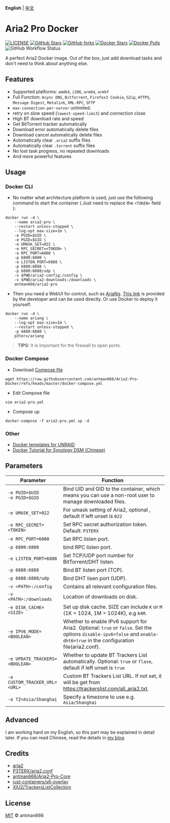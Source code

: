 **English** | [中文](https://p3terx.com/archives/docker-aria2-pro.html)

# Aria2 Pro Docker

[![LICENSE](https://img.shields.io/github/license/antman666/Aria2-Pro-Docker?style=flat-square&label=LICENSE)](https://github.com/antman666/Aria2-Pro-Docker/blob/master/LICENSE)
[![GitHub Stars](https://img.shields.io/github/stars/P3TERX/Aria2-Pro-Docker.svg?style=flat-square&label=Stars&logo=github)](https://github.com/P3TERX/Aria2-Pro-Docker/stargazers)
[![GitHub forks](https://img.shields.io/github/forks/antman666/Aria2-Pro-Docker.svg?style=flat-square&label=Forks&logo=github)](https://github.com/antman666/Aria2-Pro-Docker/fork)
[![Docker Stars](https://img.shields.io/docker/stars/antman666/aria2-pro.svg?style=flat-square&label=Stars&logo=docker)](https://hub.docker.com/r/antman666/aria2-pro)
[![Docker Pulls](https://img.shields.io/docker/pulls/antman666/aria2-pro.svg?style=flat-square&label=Pulls&logo=docker&color=orange)](https://hub.docker.com/r/antman666/aria2-pro)
![GitHub Workflow Status](https://img.shields.io/github/actions/workflow/status/antman666/Aria2-Pro-Docker/docker-build-test.yml?label=Actions&logo=github&style=flat-square)

A perfect Aria2 Docker image. Out of the box, just add download tasks and don't need to think about anything else.

## Features

* Supported platforms: `amd64`, `i386`, `arm64`, `armhf`
* Full Function: `Async DNS`, `BitTorrent`, `Firefox3 Cookie`, `GZip`, `HTTPS`, `Message Digest`, `Metalink`, `XML-RPC`, `SFTP`
* `max-connection-per-server` unlimited.
* retry on slow speed (`lowest-speed-limit`) and connection close
* High BT download rate and speed
* Get BitTorrent tracker automatically
* Download error automatically delete files
* Download cancel automatically delete files
* Automatically clear `.aria2` suffix files
* Automatically clear `.torrent` suffix files
* No lost task progress, no repeated downloads
* And more powerful features

## Usage

### Docker CLI

- No matter what architecture platform is used, just use the following command to start the container ( Just need to replace the `<TOKEN>` field ):
```
docker run -d \
    --name aria2-pro \
    --restart unless-stopped \
    --log-opt max-size=1m \
    -e PUID=$UID \
    -e PGID=$GID \
    -e UMASK_SET=022 \
    -e RPC_SECRET=<TOKEN> \
    -e RPC_PORT=6800 \
    -p 6800:6800 \
    -e LISTEN_PORT=6888 \
    -p 6888:6888 \
    -p 6888:6888/udp \
    -v $PWD/aria2-config:/config \
    -v $PWD/aria2-downloads:/downloads \
    antman666/aria2-pro
```

- Then you need a WebUI for control, such as [AriaNg](https://github.com/mayswind/AriaNg). [This link](http://ariang.mayswind.net/latest) is provided by the developer and can be used directly. Or use Docker to deploy it yourself:
```
docker run -d \
    --name ariang \
    --log-opt max-size=1m \
    --restart unless-stopped \
    -p 6880:6880 \
    p3terx/ariang
```

> **TIPS:** It is important for the firewall to open ports.

### Docker Compose

- Download [Compose file](https://github.com/antman666/Aria2-Pro-Docker/blob/master/docker-compose.yml)
```
wget https://raw.githubusercontent.com/antman666/Aria2-Pro-Docker/refs/heads/master/docker-compose.yml
```

- Edit Compose file
```
vim aria2-pro.yml
```

- Compose up
```
docker-compose -f aria2-pro.yml up -d
```

### Other

- [Docker templates for UNRAID](https://github.com/P3TERX/unraid-docker-templates)
- [Docker Tutorial for Synology DSM (Chinese)](https://p3terx.com/archives/synology-nas-docker-advanced-tutorial-deploy-aria2-pro.html)

## Parameters

| Parameter                        | Function                                                                                                                                                                  |
| -------------------------------- | ------------------------------------------------------------------------------------------------------------------------------------------------------------------------- |
| `-e PUID=$UID`<br>`-e PGID=$GID` | Bind UID and GID to the container, which means you can use a non-root user to manage downloaded files.                                                                    |
| `-e UMASK_SET=022`               | For umask setting of Aria2, optional , default if left unset is `022`                                                                                                     |
| `-e RPC_SECRET=<TOKEN>`          | Set RPC secret authorization token. Default: `P3TERX`                                                                                                                     |
| `-e RPC_PORT=6800`               | Set RPC listen port.                                                                                                                                                      |
| `-p 6800:6800`                   | bind RPC listen port.                                                                                                                                                     |
| `-e LISTEN_PORT=6888`            | Set TCP/UDP port number for BitTorrent/DHT listen.                                                                                                                        |
| `-p 6888:6888`                   | Bind BT listen port (TCP).                                                                                                                                                |
| `-p 6888:6888/udp`               | Bind DHT lisen port (UDP).                                                                                                                                                |
| `-v <PATH>:/config`              | Contains all relevant configuration files.                                                                                                                                |
| `-v <PATH>:/downloads`           | Location of downloads on disk.                                                                                                                                            |
| `-e DISK_CACHE=<SIZE>`           | Set up disk cache. SIZE can include `K` or `M` (1K = 1024, 1M = 1024K), e.g `64M`.                                                                                        |
| `-e IPV6_MODE=<BOOLEAN>`         | Whether to enable IPv6 support for Aria2. Optional: `true` or `false`. Set the options `disable-ipv6=false` and `enable-dht6=true` in the configuration file(aria2.conf). |
| `-e UPDATE_TRACKERS=<BOOLEAN>`   | Whether to update BT Trackers List automatically. Optional: `true` or `flase`, default if left unset is `true`                                                            |
| `-e CUSTOM_TRACKER_URL=<URL>`    | Custom BT Trackers List URL. If not set, it will be get from https://trackerslist.com/all_aria2.txt.                                                                      |
| `-e TZ=Asia/Shanghai`            | Specify a timezone to use e.g. `Asia/Shanghai`                                                                                                                            |

## Advanced

I am working hard on my English, so this part may be explained in detail later. If you can read Chinese, read the details in [my blog](https://p3terx.com/archives/docker-aria2-pro.html).

## Credits

* [aria2](https://github.com/aria2/aria2)
* [P3TERX/aria2.conf](https://github.com/P3TERX/aria2.conf)
* [antman666/Aria2-Pro-Core](https://github.com/antman666/Aria2-Pro-Core)
* [just-containers/s6-overlay](https://github.com/just-containers/s6-overlay)
* [XIU2/TrackersListCollection](https://github.com/XIU2/TrackersListCollection)

## License

[MIT](https://github.com/antman666/Aria2-Pro-Docker/blob/master/LICENSE) © antman666
